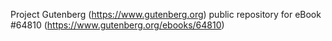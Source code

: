 Project Gutenberg (https://www.gutenberg.org) public repository for
eBook #64810 (https://www.gutenberg.org/ebooks/64810)
